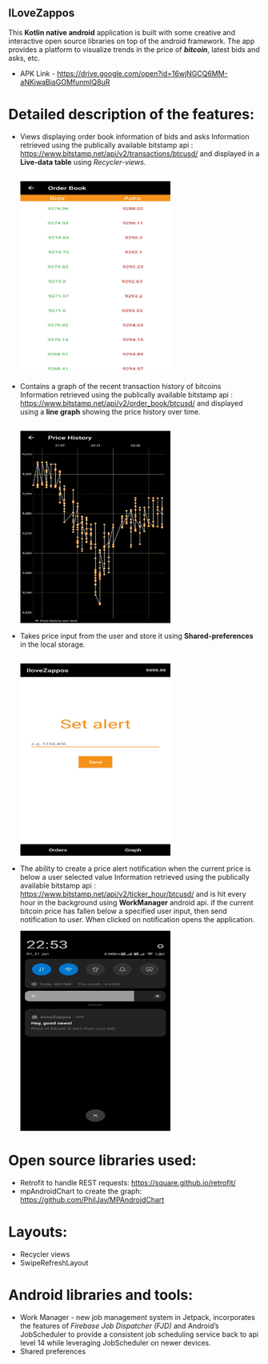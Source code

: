 ## ILoveZappos

This **Kotlin native android** application is built with some creative and interactive open source libraries on top of the android framework.
The app provides a platform to visualize trends in the price of ***bitcoin***, latest bids and asks, etc.
* APK Link - https://drive.google.com/open?id=16wjNGCQ6MM-aNKjwaBiaGOMfunmIQ8uR

# Detailed description of the features:

* Views displaying order book information of bids and asks
  Information retrieved using the publically available bitstamp api : https://www.bitstamp.net/api/v2/transactions/btcusd/ and 
  displayed in a **Live-data table** using *Recycler-views*.
  
  <img src = "img%20(6).jpeg" width="300" height="400"/>
  
* Contains a graph of the recent transaction history of bitcoins
  Information retrieved using the publically available bitstamp api : https://www.bitstamp.net/api/v2/order_book/btcusd/ and displayed 
  using a **line graph** showing the price history over time.
  
  <img src = "img%20(4).jpeg" width="300" height="400"/>

* Takes price input from the user and store it using **Shared-preferences** in the local storage. 

  <img src = "img%20(5).jpeg" width="300" height="400"/>

* The ability to create a price alert notification when the current price is below a user selected value 
  Information retrieved using the publically available bitstamp api : https://www.bitstamp.net/api/v2/ticker_hour/btcusd/ and is hit 
  every hour in the background using **WorkManager** android api. if the current bitcoin price has fallen below a specified user input, 
  then send notification to user. When clicked on notification opens the application.
  
  <img src = "img%20(1).jpeg" width="300" height="400"/>

  
# Open source libraries used: 
  
  * Retrofit to handle REST requests: https://square.github.io/retrofit/
  * mpAndroidChart to create the graph: https://github.com/PhilJay/MPAndroidChart
  
# Layouts:
  
  * Recycler views
  * SwipeRefreshLayout
  
# Android libraries and tools:
  
  * Work Manager - new job management system in Jetpack, incorporates the features of *Firebase Job Dispatcher (FJD)* and 
    Android’s JobScheduler to provide a consistent job scheduling service back to api level 14 while leveraging JobScheduler on newer 
    devices.
  * Shared preferences
  
  

